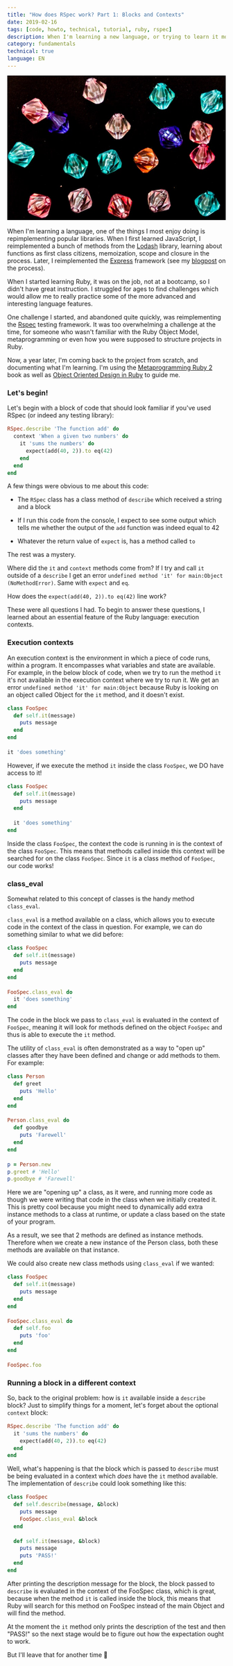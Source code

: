 ```yaml
---
title: "How does RSpec work? Part 1: Blocks and Contexts"
date: 2019-02-16
tags: [code, howto, technical, tutorial, ruby, rspec]
description: When I'm learning a new language, or trying to learn it more deeply, I love reimplementing common libraries. In this post, I take a look at RSpec, a library whose workings appear to make no sense, in an attempt to get to grips with Metaprogramming in Ruby!
category: fundamentals
technical: true
language: EN
---
```


![](./img/rubies.jpg)

When I'm learning a language, one of the things I most enjoy doing is repimplementing popular libraries. When I first learned JavaScript, I reimplemented a bunch of methods from the <a href="https://lodash.com/docs" target="_blank">Lodash</a> library, learning about functions as first class citizens, memoization, scope and closure in the process. Later, I reimplemented the <a href="https://expressjs.com/" target="_blank">Express</a> framework (see my <a href="https://medium.com/@harrietty/reimplementing-express-part-1-1c82d8fe5e01" target="_blank">blogpost</a> on the process).

When I started learning Ruby, it was on the job, not at a bootcamp, so I didn't have great instruction. I struggled for ages to find challenges which would allow me to really practice some of the more advanced and interesting language features.

One challenge I started, and abandoned quite quickly, was reimplementing the <a href="http://rspec.info/" target="_blank" rel="noopener noreferrer">Rspec</a> testing framework. It was too overwhelming a challenge at the time, for someone who wasn't familiar with the Ruby Object Model, metaprogramming or even how you were supposed to structure projects in Ruby.

Now, a year later, I'm coming back to the project from scratch, and documenting what I'm learning. I'm using the <a href="https://pragprog.com/book/ppmetr2/metaprogramming-ruby-2" target="_blank">Metaprogramming Ruby 2</a> book as well as <a href="https://www.poodr.com/" target="_blank">Object Oriented Design in Ruby</a> to guide me.

### Let's begin!

Let's begin with a block of code that should look familiar if you've used RSpec (or indeed any testing library):

```ruby
RSpec.describe 'The function add' do
  context 'When a given two numbers' do
    it 'sums the numbers' do
      expect(add(40, 2)).to eq(42)
    end
  end
end
```

A few things were obvious to me about this code:

- The `RSpec` class has a class method of `describe` which received a string and a block

- If I run this code from the console, I expect to see some output which tells me whether the output of the `add` function was indeed equal to 42

- Whatever the return value of `expect` is, has a method called `to`

The rest was a mystery.

Where did the `it` and `context` methods come from? If I try and call `it` outside of a `describe` I get an error `undefined method 'it' for main:Object (NoMethodError)`. Same with `expect` and `eq`.

How does the `expect(add(40, 2)).to eq(42)` line work?

These were all questions I had. To begin to answer these questions, I learned about an essential feature of the Ruby language: execution contexts.

### Execution contexts

An execution context is the environment in which a piece of code runs, within a program. It encompasses what variables and state are available. For example, in the below block of code, when we try to run the method `it` it's not available in the execution context where we try to run it. We get an error `undefined method 'it' for main:Object` because Ruby is looking on an object called Object for the `it` method, and it doesn't exist.

```ruby
class FooSpec
  def self.it(message)
    puts message
  end
end

it 'does something'
```

However, if we execute the method `it` inside the class `FooSpec`, we DO have access to it!

```ruby
class FooSpec
  def self.it(message)
    puts message
  end

  it 'does something'
end
```

Inside the class `FooSpec`, the context the code is running in is the context of the class `FooSpec`. This means that methods called inside this context will be searched for on the class `FooSpec`. Since `it` is a class method of `FooSpec`, our code works!

### class_eval

Somewhat related to this concept of classes is the handy method `class_eval`.

`class_eval` is a method available on a class, which allows you to execute code in the context of the class in question. For example, we can do something similar to what we did before:

```ruby
class FooSpec
  def self.it(message)
    puts message
  end
end

FooSpec.class_eval do
  it 'does something'
end
```

The code in the block we pass to `class_eval` is evaluated in the context of `FooSpec`, meaning it will look for methods defined on the object `FooSpec` and thus is able to execute the `it` method.

The utility of `class_eval` is often demonstrated as a way to "open up" classes after they have been defined and change or add methods to them. For example:

```ruby
class Person
  def greet
    puts 'Hello'
  end
end

Person.class_eval do
  def goodbye
    puts 'Farewell'
  end
end

p = Person.new
p.greet # 'Hello'
p.goodbye # 'Farewell'
```

Here we are "opening up" a class, as it were, and running more code as though we were writing that code in the class when we initially created it. This is pretty cool because you might need to dynamically add extra instance methods to a class at runtime, or update a class based on the state of your program.

As a result, we see that 2 methods are defined as instance methods. Therefore when we create a new instance of the Person class, both these methods are available on that instance.

We could also create new class methods using `class_eval` if we wanted:

```ruby
class FooSpec
  def self.it(message)
    puts message
  end
end

FooSpec.class_eval do
  def self.foo
    puts 'foo'
  end
end

FooSpec.foo
```

### Running a block in a different context

So, back to the original problem: how is `it` available inside a `describe` block? Just to simplify things for a moment, let's forget about the optional `context` block:

```ruby
RSpec.describe 'The function add' do
  it 'sums the numbers' do
    expect(add(40, 2)).to eq(42)
  end
end
```

Well, what's happening is that the block which is passed to `describe` must be being evaluated in a context which _does_ have the `it` method available. The implementation of `describe` could look something like this:

```ruby
class FooSpec
  def self.describe(message, &block)
    puts message
    FooSpec.class_eval &block
  end

  def self.it(message, &block)
    puts message
    puts 'PASS!'
  end
end
```

After printing the description message for the block, the block passed to `describe` is evaluated in the context of the FooSpec class, which is great, because when the method `it` is called inside the block, this means that Ruby will search for this method on FooSpec instead of the main Object and will find the method.

At the moment the `it` method only prints the description of the test and then "PASS!" so the next stage would be to figure out how the expectation ought to work.

But I'll leave that for another time 👻
